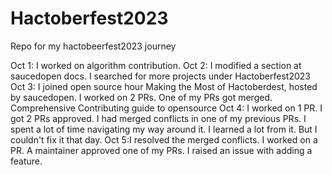 # Hactoberfest2023
Repo for my hactobeerfest2023 journey

Oct 1: I worked on algorithm contribution.
Oct 2: I modified a section at saucedopen docs. I searched for more projects under Hactoberfest2023
Oct 3: I joined open source hour Making the Most of Hactoberdest, hosted by saucedopen. I worked on 2 PRs. One of my PRs got merged. Comprehensive Contributing guide to opensource
Oct 4: I worked on 1 PR. I got 2 PRs approved. I had merged conflicts in one of my previous PRs. I spent a lot of time navigating my way around it. I learned a lot from it. But I couldn't fix it that day.
Oct 5:I resolved the merged conflicts. I worked on a PR. A maintainer approved one of my PRs. I raised an issue with adding a feature.
